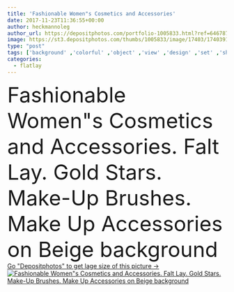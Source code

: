```yaml
---
title: 'Fashionable Women"s Cosmetics and Accessories'
date: 2017-11-23T11:36:55+00:00
author: heckmannoleg
author_url: https://depositphotos.com/portfolio-1005833.html?ref=64678756
image: https://st3.depositphotos.com/thumbs/1005833/image/17403/174039194/api_thumb_450.jpg?forcejpeg=true
type: "post"
tags: ['background' ,'colorful' ,'object' ,'view' ,'design' ,'set' ,'shopping' ,'space' ,'jewelry' ,'sale' ,'shop' ,'gold' ,'female' ,'beauty' ,'spring' ,'up' ,'mode' ,'fashion' ,'accessory' ,'concept' ,'lay' ,'text' ,'woman' ,'flat' ,'lifestyle' ,'desk' ,'tinsel' ,'accessories' ,'brush' ,'cosmetic' ,'makeup' ,'stars' ,'collection' ,'vogue' ,'magazine' ,'items' ,'visage' ,'boutique' ,'mockup' ,'sequins' ,'flatlay' ]
categories: 
  - flatlay
---
```

<div aling="center">
            <font size="60"> Fashionable Women"s Cosmetics and Accessories. Falt Lay. Gold Stars. Make-Up Brushes. Make Up Accessories on Beige background</font>   
</div>
<div>
    <a href='https://depositphotos.com/174039194/stock-photo-fashionable-womens-cosmetics-and-accessories.html?ref=64678756' target=_blank > Go "Depositphotos" to get lage size of this picture ->
        <img href='https://depositphotos.com/174039194/stock-photo-fashionable-womens-cosmetics-and-accessories.html?ref=64678756' src='https://st3.depositphotos.com/1005833/17403/i/950/depositphotos_174039194-stock-photo-fashionable-womens-cosmetics-and-accessories.jpg?forcejpeg=true' alt='Fashionable Women"s Cosmetics and Accessories. Falt Lay. Gold Stars. Make-Up Brushes. Make Up Accessories on Beige background' >
    </a>
</div>
